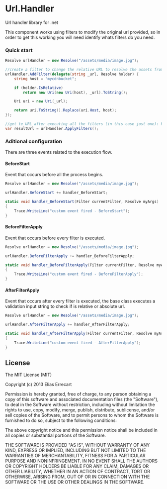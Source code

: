 Url.Handler
===========

Url handler library for .net

This component works using filters to modify the original url provided, so in order to get this working you will need
identify whats filters do you need.

### Quick start
```csharp
Resolve urlHandler = new Resolve("/assets/media/image.jpg");

//create a filter to change the relative URL to resolve the assets from a CDN
urlHandler.AddFilter(delegate(string _url, Resolve holder) {
    string host = "mycdnbucket";

    if (holder.IsRelative)
        return new Uri(new Uri(host), _url).ToString();

    Uri uri = new Uri(_url);

    return uri.ToString().Replace(uri.Host, host);
});

//get te URL after executing all the filters (in this case just one): http://mycdnbucket/assets/media/image.jpg
var resultUrl = urlHandler.ApplyFilters();
```
### Aditional configuration
There are three events related to the execution flow.

#### BeforeStart
Event that occurs before all the process begins.
```csharp
Resolve urlHandler = new Resolve("/assets/media/image.jpg");

urlHandler.BeforeStart += handler_BeforeStart;

static void handler_BeforeStart(Filter currentFilter, Resolve myArgs)
{
    Trace.WriteLine("custom event fired - BeforeStart");
}
```
#### BeforeFilterApply
Event that occurs before every filter is executed.
```csharp
Resolve urlHandler = new Resolve("/assets/media/image.jpg");

urlHandler.BeforeFilterApply += handler_BeforeFilterApply;

static void handler_BeforeFilterApply(Filter currentFilter, Resolve myArgs)
{
    Trace.WriteLine("custom event fired - BeforeFilterApply");
}
```
#### AfterFilterApply
Event that occurs after every filter is executed, the base class executes a validation input string to check if is relative or absolute url.
```csharp
Resolve urlHandler = new Resolve("/assets/media/image.jpg");

urlHandler.AfterFilterApply += handler_AfterFilterApply;

static void handler_AfterFilterApply(Filter currentFilter, Resolve myArgs)
{
    Trace.WriteLine("custom event fired - AfterFilterApply");
}
```

License
-------

The MIT License (MIT)

Copyright (c) 2013 Elias Errecart

Permission is hereby granted, free of charge, to any person obtaining a copy
of this software and associated documentation files (the "Software"), to deal
in the Software without restriction, including without limitation the rights
to use, copy, modify, merge, publish, distribute, sublicense, and/or sell
copies of the Software, and to permit persons to whom the Software is
furnished to do so, subject to the following conditions:

The above copyright notice and this permission notice shall be included in
all copies or substantial portions of the Software.

THE SOFTWARE IS PROVIDED "AS IS", WITHOUT WARRANTY OF ANY KIND, EXPRESS OR
IMPLIED, INCLUDING BUT NOT LIMITED TO THE WARRANTIES OF MERCHANTABILITY,
FITNESS FOR A PARTICULAR PURPOSE AND NONINFRINGEMENT. IN NO EVENT SHALL THE
AUTHORS OR COPYRIGHT HOLDERS BE LIABLE FOR ANY CLAIM, DAMAGES OR OTHER
LIABILITY, WHETHER IN AN ACTION OF CONTRACT, TORT OR OTHERWISE, ARISING FROM,
OUT OF OR IN CONNECTION WITH THE SOFTWARE OR THE USE OR OTHER DEALINGS IN
THE SOFTWARE.
